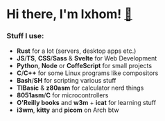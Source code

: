 # Hi there, I'm lxhom! [👋](https://github.com/lxhom/lxhom/?do_NOT_look_inside_the_folder)

### Stuff I use:
- **Rust** for a lot (servers, desktop apps etc.)
- **JS**/**TS**, **CSS**/**Sass** & **Svelte** for Web Development
- **Python**, **Node** or **CoffeScript** for small projects
- **C**/**C++** for some Linux programs like compositors
- **Bash**/**SH** for scripting various stuff
- **TIBasic** & **z80asm** for calculator nerd things
- **8051asm**/**C** for microcontrollers
- **O'Reilly books** and **w3m** + **icat** for learning stuff
- **i3wm**, **kitty** and **picom** on Arch btw
